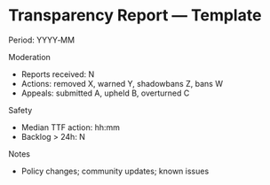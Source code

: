 # Transparency Report — Template

Period: YYYY‑MM

Moderation
- Reports received: N
- Actions: removed X, warned Y, shadowbans Z, bans W
- Appeals: submitted A, upheld B, overturned C

Safety
- Median TTF action: hh:mm
- Backlog > 24h: N

Notes
- Policy changes; community updates; known issues
